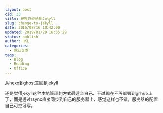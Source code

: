 ```yaml
---
layout: post
cid: 33
title: 博客已经换到Jekyll
slug: change-to-jekyll
date: 2016/08/16 10:42:00
updated: 2019/01/29 16:35:29
status: publish
author: HKL
categories: 
  - 默认分类
tags: 
  - Blog
  - Reading
  - Office
---
```



从hexo到ghost又回到jekyll

还是觉得jekyll这种本地管理的方式最适合自己，不过现在不再部署到github上了，而是通过rsync直接同步到自己的服务器上，感觉这样也不错，服务器的配置自己可控可写。

